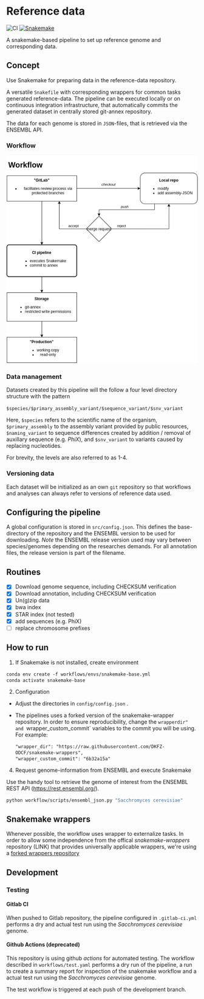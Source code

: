 # Reference data 

![CI](https://github.com/DKFZ-ODCF/reference-data/workflows/CI/badge.svg?branch=development&event=push)
[![Snakemake](https://img.shields.io/badge/snakemake-≥5.20-brightgreen.svg?style=flat)](https://snakemake.readthedocs.io)


A snakemake-based pipeline to set up reference genome and corresponding data.

## Concept

Use Snakemake for preparing data in the reference-data repository. 

A versatile `Snakefile` with corresponding wrappers for common tasks generated reference-data. 
The pipeline can be executed locally or on continuous integration infrastructure, 
that automatically commits the generated dataset in centrally stored git-annex repository. 

The data for each genome is stored in `JSON`-files, that is retrieved via the ENSEMBL API. 
### Workflow

![Workflow](doc/workflow.png)


### Data management

Datasets created by this pipeline will the follow a four level directory structure with the pattern

`$species/$primary_assembly_variant/$sequence_variant/$snv_variant`

Here, `$species` refers to the scientific name of the organism,
 `$primary_assembly` to the assembly variant provided by public resources, 
 `$naming_variant` to sequence differences created by addition / removal of auxillary sequence (e.g. *PhiX*), and
 `$snv_variant` to variants caused by replacing nucleotides. 
 
For brevity, the levels are also referred to as 1-4.

### Versioning data

Each dataset will be initialized as an own `git` repository so that workflows 
and analyses can always refer to versions of reference data used.


## Configuring the pipeline

A global configuration is stored in `src/config.json`.
This defines the base-directory of the repository and the ENSEMBL version to be used for downloading.
*Note* the ENSEMBL release version used may vary between species/genomes depending on the researches demands. For all annotation files, the release version is part of the filename. 

## Routines

 - [x] Download genome sequence, including CHECKSUM verification 
 - [x] Download annotation, including CHECKSUM verification 
 - [x] Un(g)zip data
 - [x] bwa index 
 - [x] STAR index (not tested)
 - [x] add sequences (e.g. PhiX)        
 - [ ] replace chromosome prefixes
   
## How to run

1. If Snakemake is not installed, create environment
```
conda env create -f workflows/envs/snakemake-base.yml
conda activate snakemake-base
```
2. Configuration
  - Adjust the directories in `config/config.json` .  
 
 -  The pipelines uses a forked version of the snakemake-wrapper repository. In order to ensure reproducibility, change the
     `wrapperdir" and `wrapper_custom_commit` variables to the commit you will be using. For example: 
     ```
    "wrapper_dir": "https://raw.githubusercontent.com/DKFZ-ODCF/snakemake-wrappers",
    "wrapper_custom_commit": "6b32a15a"
    ```
     
4. Request genome-information from ENSEMBL and execute Snakemake

Use the handy tool to retrieve the genome of interest from the ENSEMBL REST API (https://rest.ensembl.org/).

```bash
python workflow/scripts/ensembl_json.py "Sacchromyces cerevisiae" 
```

## Snakemake wrappers

Whenever possible, the workflow uses wrapper to externalize tasks. In order to allow some independence from the offical *snakemake-wrappers* repository (LINK)
that provides universally applicable wrappers, we're using a [forked wrappers repository](https://github.com/DKFZ-ODCF/snakemake-wrappers)

## Development

### Testing

#### Gitlab CI

When pushed to Gitlab repository, the pipeline configured in `.gitlab-ci.yml` performs a dry and actual test run using 
the *Sacchromyces cerevisiae* genome. 

#### Github Actions (deprecated)
This repository is using github *actions* for automated testing. The workflow described in `workflows/test.yaml` performs 
a dry run of the pipeline, a run to create a summary report for inspection of the snakemake workflow and a actual test run using 
the *Sacchromyces cerevisiae* genome. 

The test workflow is triggered at each push of the development branch.  
